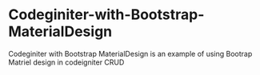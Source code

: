 # Codeginiter-with-Bootstrap-MaterialDesign
Codeginiter with Bootstrap MaterialDesign is an example of using Bootrap Matriel design in codeigniter CRUD
